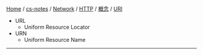 [Home](https://mengxianbin.github.io) /
[cs-notes](https://mengxianbin.github.io/cs-notes/site) /
[Network](https://mengxianbin.github.io/cs-notes/site/Network) /
[HTTP](https://mengxianbin.github.io/cs-notes/site/Network/HTTP) /
[概念](https://mengxianbin.github.io/cs-notes/site/Network/HTTP/%E6%A6%82%E5%BF%B5) /
[URI](https://mengxianbin.github.io/cs-notes/site/Network/HTTP/%E6%A6%82%E5%BF%B5/URI)

* URL
    * Uniform Resource Locator
* URN
    * Uniform Resource Name

---
